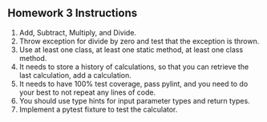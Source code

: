 ## Homework 3 Instructions

1. Add, Subtract, Multiply, and Divide.
2. Throw exception for divide by zero and test that the exception is thrown.
3. Use at least one class, at least one static method, at least one class method.
4. It needs to store a history of calculations, so that you can retrieve the last calculation, add a calculation.
5. It needs to have 100% test coverage, pass pylint, and you need to do your best to not repeat any lines of code.
6. You should use type hints for input parameter types and return types.
7. Implement a pytest fixture to test the calculator.
